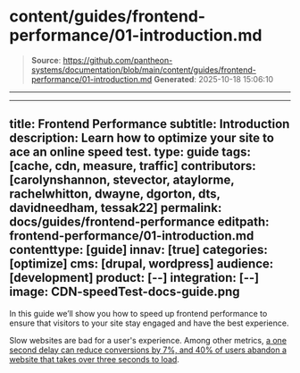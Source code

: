 # content/guides/frontend-performance/01-introduction.md

> **Source**: https://github.com/pantheon-systems/documentation/blob/main/content/guides/frontend-performance/01-introduction.md
> **Generated**: 2025-10-18 15:06:10

---

---
title: Frontend Performance
subtitle: Introduction
description: Learn how to optimize your site to ace an online speed test.
type: guide
tags: [cache, cdn, measure, traffic]
contributors: [carolynshannon, stevector, ataylorme, rachelwhitton, dwayne, dgorton, dts, davidneedham, tessak22]
permalink: docs/guides/frontend-performance
editpath: frontend-performance/01-introduction.md
contenttype: [guide]
innav: [true]
categories: [optimize]
cms: [drupal, wordpress]
audience: [development]
product: [--]
integration: [--]
image: CDN-speedTest-docs-guide.png
---

In this guide we’ll show you how to speed up frontend performance to ensure that visitors to your site stay engaged and have the best experience.

Slow websites are bad for a user's experience. Among other metrics, [a one second delay can reduce conversions by 7%, and 40% of users abandon a website that takes over three seconds to load](https://blog.kissmetrics.com/loading-time/).
